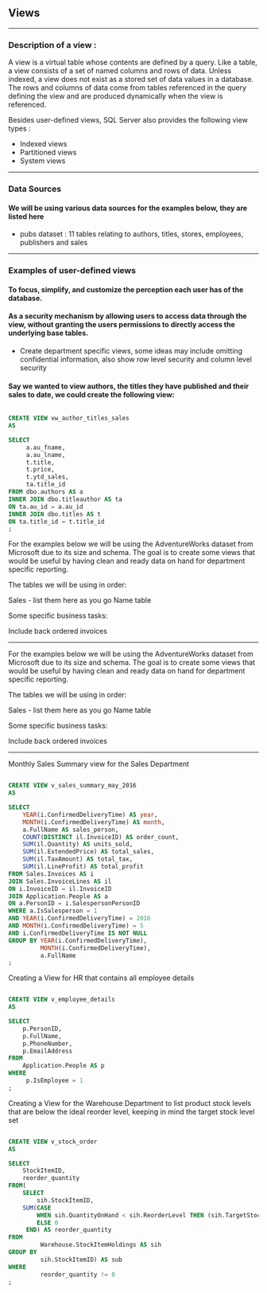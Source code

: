 ## Views

---

### Description of a view :

A view is a virtual table whose contents are defined by a query. Like a table, a view consists of a set of named columns and rows of data. Unless indexed, a view does not exist as a stored set of data values in a database. The rows and columns of data come from tables referenced in the query defining the view and are produced dynamically when the view is referenced.

Besides user-defined views, SQL Server also provides the following view types :

- Indexed views
- Partitioned views
- System views

---

### Data Sources

#### We will be using various data sources for the examples below, they are listed here

- pubs dataset : 11 tables relating to authors, titles, stores, employees, publishers and sales

---

### Examples of user-defined views

#### To focus, simplify, and customize the perception each user has of the database.

#### As a security mechanism by allowing users to access data through the view, without granting the users permissions to directly access the underlying base tables.

- Create department specific views, some ideas may include omitting confidential information, also show row level security and column level security

#### Say we wanted to view authors, the titles they have published and their sales to date, we could create the following view:

```sql

CREATE VIEW vw_author_titles_sales
AS

SELECT
     a.au_fname,
     a.au_lname,
     t.title,
     t.price,
     t.ytd_sales,
     ta.title_id
FROM dbo.authors AS a
INNER JOIN dbo.titleauthor AS ta
ON ta.au_id = a.au_id
INNER JOIN dbo.titles AS t
ON ta.title_id = t.title_id
;

```

For the examples below we will be using the AdventureWorks dataset from Microsoft due to its size and schema. The goal is to create some views that would be useful by having clean and ready data on hand for department specific reporting.

The tables we will be using in order: 

Sales - list them here as you go
Name table

Some specific business tasks: 

Include back ordered invoices 

---

For the examples below we will be using the AdventureWorks dataset from Microsoft due to its size and schema. The goal is to create some views that would be useful by having clean and ready data on hand for department specific reporting.

The tables we will be using in order: 

Sales - list them here as you go
Name table

Some specific business tasks: 

Include back ordered invoices 

---

Monthly Sales Summary view for the Sales Department

```sql

CREATE VIEW v_sales_summary_may_2016
AS

SELECT 
	YEAR(i.ConfirmedDeliveryTime) AS year,
	MONTH(i.ConfirmedDeliveryTime) AS month,
	a.FullName AS sales_person,
	COUNT(DISTINCT il.InvoiceID) AS order_count,
	SUM(il.Quantity) AS units_sold,
	SUM(il.ExtendedPrice) AS total_sales,
	SUM(il.TaxAmount) AS total_tax,
	SUM(il.LineProfit) AS total_profit
FROM Sales.Invoices AS i
JOIN Sales.InvoiceLines AS il
ON i.InvoiceID = il.InvoiceID
JOIN Application.People AS a
ON a.PersonID = i.SalespersonPersonID
WHERE a.IsSalesperson = 1
AND YEAR(i.ConfirmedDeliveryTime) = 2016
AND MONTH(i.ConfirmedDeliveryTime) = 5
AND i.ConfirmedDeliveryTime IS NOT NULL
GROUP BY YEAR(i.ConfirmedDeliveryTime),
		 MONTH(i.ConfirmedDeliveryTime),
		 a.FullName
;

```

Creating a View for HR that contains all employee details

```sql

CREATE VIEW v_employee_details
AS 

SELECT 
	p.PersonID,
	p.FullName,
	p.PhoneNumber,
	p.EmailAddress
FROM 
	Application.People AS p
WHERE
     p.IsEmployee = 1
;

```

Creating a View for the Warehouse Department to list product stock levels that are below the ideal reorder level, keeping in mind the target stock level set

```sql

CREATE VIEW v_stock_order
AS

SELECT 
	StockItemID,
	reorder_quantity
FROM(
	SELECT 
		sih.StockItemID,
	SUM(CASE 
        WHEN sih.QuantityOnHand < sih.ReorderLevel THEN (sih.TargetStockLevel - sih.QuantityOnHand) 
        ELSE 0 
     END) AS reorder_quantity
FROM 
         Warehouse.StockItemHoldings AS sih
GROUP BY 
         sih.StockItemID) AS sub
WHERE 
         reorder_quantity != 0
;
